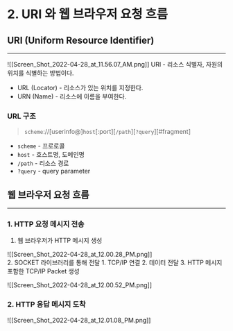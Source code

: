 # 2. URI 와 웹 브라우저 요청 흐름

## URI (Uniform Resource Identifier)

---

![[Screen_Shot_2022-04-28_at_11.56.07_AM.png]]
URI - 리소스 식별자, 자원의 위치를 식별하는 방법이다.

- URL (Locator) - 리소스가 있는 위치를 지정한다.
- URN (Name) - 리소스에 이름을 부여한다.

### URL 구조

> `scheme`://[userinfo@]`host`[:port][`/path`][`?query`][#fragment]
> 
- `scheme` - 프로로콜
- `host` - 호스트명, 도메인명
- `/path` - 리소스 경로
- `?query` - query parameter

## 웹 브라우저 요청 흐름

---

### 1. HTTP 요청 메시지 전송

1. 웹 브라우저가 HTTP 메시지 생성
    
![[Screen_Shot_2022-04-28_at_12.00.28_PM.png]]    
2. SOCKET 라이브러리를 통해 전달
    1. TCP/IP 연결
    2. 데이터 전달
3. HTTP 메시지 포함한 TCP/IP Packet 생성
    
![[Screen_Shot_2022-04-28_at_12.00.52_PM.png]]    

### 2. HTTP 응답 메시지 도착

![[Screen_Shot_2022-04-28_at_12.01.08_PM.png]]